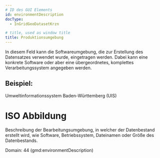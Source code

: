 ```yaml
---
# ID des GUI Elements
id: environmentDescription
docType:
  - InGridGeoDatasetKrzn

# title, used as window title
title: Produktionsumgebung
---
```


In diesem Feld kann die Softwareumgebung, die zur Erstellung des Datensatzes verwendet wurde, eingetragen werden. Dabei kann eine konkrete Software oder aber eine übergeordnetes, komplettes Verarbeitungssystem angegeben werden.</p><h2>Beispiel:</h2><p>Umweltinformationssystem Baden-Württemberg (UIS)

# ISO Abbildung

Beschreibung der Bearbeitungsumgebung, in welcher der Datenbestand erstellt wird, wie Software, Betriebssystem, Dateinamen oder Größe des Datenbestands.

Domain: 44 (gmd:environmentDescription)
